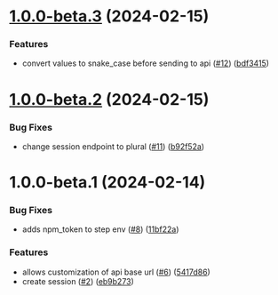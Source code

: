 # [1.0.0-beta.3](https://github.com/Basis-Theory/3ds-web/compare/v1.0.0-beta.2...v1.0.0-beta.3) (2024-02-15)


### Features

* convert values to snake_case before sending to api ([#12](https://github.com/Basis-Theory/3ds-web/issues/12)) ([bdf3415](https://github.com/Basis-Theory/3ds-web/commit/bdf34154211c5569145e95b727c7c2a2a2a08dc9))

# [1.0.0-beta.2](https://github.com/Basis-Theory/3ds-web/compare/v1.0.0-beta.1...v1.0.0-beta.2) (2024-02-15)


### Bug Fixes

* change session endpoint to plural ([#11](https://github.com/Basis-Theory/3ds-web/issues/11)) ([b92f52a](https://github.com/Basis-Theory/3ds-web/commit/b92f52a0b1e66d87c07bb1370e0e5c439d78d617))

# 1.0.0-beta.1 (2024-02-14)


### Bug Fixes

* adds npm_token to step env ([#8](https://github.com/Basis-Theory/3ds-web/issues/8)) ([11bf22a](https://github.com/Basis-Theory/3ds-web/commit/11bf22ad7940d913b60842f5df00f75011c2b839))


### Features

* allows customization of api base url ([#6](https://github.com/Basis-Theory/3ds-web/issues/6)) ([5417d86](https://github.com/Basis-Theory/3ds-web/commit/5417d8645eab23301d9bf083af10537eaf2fe7e0))
* create session ([#2](https://github.com/Basis-Theory/3ds-web/issues/2)) ([eb9b273](https://github.com/Basis-Theory/3ds-web/commit/eb9b273f245954b57023abf3fccf9a0aa6c78b03))
